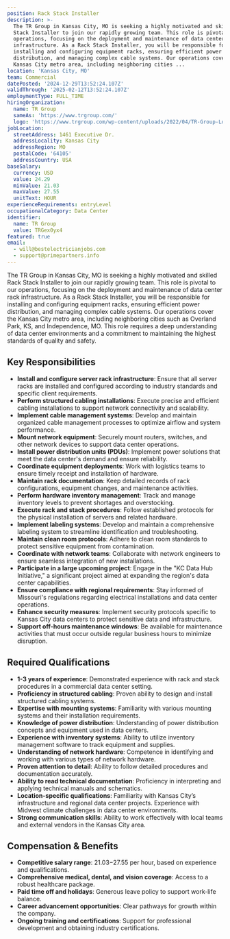 ```yaml
---
position: Rack Stack Installer
description: >-
  The TR Group in Kansas City, MO is seeking a highly motivated and skilled Rack
  Stack Installer to join our rapidly growing team. This role is pivotal to our
  operations, focusing on the deployment and maintenance of data center rack
  infrastructure. As a Rack Stack Installer, you will be responsible for
  installing and configuring equipment racks, ensuring efficient power
  distribution, and managing complex cable systems. Our operations cover the
  Kansas City metro area, including neighboring cities ...
location: 'Kansas City, MO'
team: Commercial
datePosted: '2024-12-29T13:52:24.107Z'
validThrough: '2025-02-12T13:52:24.107Z'
employmentType: FULL_TIME
hiringOrganization:
  name: TR Group
  sameAs: 'https://www.trgroup.com/'
  logo: 'https://www.trgroup.com/wp-content/uploads/2022/04/TR-Group-Logo.png'
jobLocation:
  streetAddress: 1461 Executive Dr.
  addressLocality: Kansas City
  addressRegion: MO
  postalCode: '64105'
  addressCountry: USA
baseSalary:
  currency: USD
  value: 24.29
  minValue: 21.03
  maxValue: 27.55
  unitText: HOUR
experienceRequirements: entryLevel
occupationalCategory: Data Center
identifier:
  name: TR Group
  value: TRGex0yx4
featured: true
email:
  - will@bestelectricianjobs.com
  - support@primepartners.info
---
```




The TR Group in Kansas City, MO is seeking a highly motivated and skilled Rack Stack Installer to join our rapidly growing team. This role is pivotal to our operations, focusing on the deployment and maintenance of data center rack infrastructure. As a Rack Stack Installer, you will be responsible for installing and configuring equipment racks, ensuring efficient power distribution, and managing complex cable systems. Our operations cover the Kansas City metro area, including neighboring cities such as Overland Park, KS, and Independence, MO. This role requires a deep understanding of data center environments and a commitment to maintaining the highest standards of quality and safety.

## Key Responsibilities

- **Install and configure server rack infrastructure**: Ensure that all server racks are installed and configured according to industry standards and specific client requirements.
- **Perform structured cabling installations**: Execute precise and efficient cabling installations to support network connectivity and scalability.
- **Implement cable management systems**: Develop and maintain organized cable management processes to optimize airflow and system performance.
- **Mount network equipment**: Securely mount routers, switches, and other network devices to support data center operations.
- **Install power distribution units (PDUs)**: Implement power solutions that meet the data center's demand and ensure reliability.
- **Coordinate equipment deployments**: Work with logistics teams to ensure timely receipt and installation of hardware.
- **Maintain rack documentation**: Keep detailed records of rack configurations, equipment changes, and maintenance activities.
- **Perform hardware inventory management**: Track and manage inventory levels to prevent shortages and overstocking.
- **Execute rack and stack procedures**: Follow established protocols for the physical installation of servers and related hardware.
- **Implement labeling systems**: Develop and maintain a comprehensive labeling system to streamline identification and troubleshooting.
- **Maintain clean room protocols**: Adhere to clean room standards to protect sensitive equipment from contamination.
- **Coordinate with network teams**: Collaborate with network engineers to ensure seamless integration of new installations.
- **Participate in a large upcoming project**: Engage in the "KC Data Hub Initiative," a significant project aimed at expanding the region's data center capabilities.
- **Ensure compliance with regional requirements**: Stay informed of Missouri's regulations regarding electrical installations and data center operations.
- **Enhance security measures**: Implement security protocols specific to Kansas City data centers to protect sensitive data and infrastructure.
- **Support off-hours maintenance windows**: Be available for maintenance activities that must occur outside regular business hours to minimize disruption.

## Required Qualifications

- **1-3 years of experience**: Demonstrated experience with rack and stack procedures in a commercial data center setting.
- **Proficiency in structured cabling**: Proven ability to design and install structured cabling systems.
- **Expertise with mounting systems**: Familiarity with various mounting systems and their installation requirements.
- **Knowledge of power distribution**: Understanding of power distribution concepts and equipment used in data centers.
- **Experience with inventory systems**: Ability to utilize inventory management software to track equipment and supplies.
- **Understanding of network hardware**: Competence in identifying and working with various types of network hardware.
- **Proven attention to detail**: Ability to follow detailed procedures and documentation accurately.
- **Ability to read technical documentation**: Proficiency in interpreting and applying technical manuals and schematics.
- **Location-specific qualifications**: Familiarity with Kansas City’s infrastructure and regional data center projects. Experience with Midwest climate challenges in data center environments.
- **Strong communication skills**: Ability to work effectively with local teams and external vendors in the Kansas City area.

## Compensation & Benefits

- **Competitive salary range**: $21.03-$27.55 per hour, based on experience and qualifications.
- **Comprehensive medical, dental, and vision coverage**: Access to a robust healthcare package.
- **Paid time off and holidays**: Generous leave policy to support work-life balance.
- **Career advancement opportunities**: Clear pathways for growth within the company.
- **Ongoing training and certifications**: Support for professional development and obtaining industry certifications.
